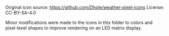 Original icon source: https://github.com/Dhole/weather-pixel-icons
License: CC-BY-SA-4.0

Minor modifications were made to the icons in this folder to colors and pixel-level shapes to improve rendering on an LED matrix display.
